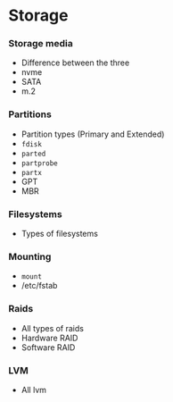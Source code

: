 # Storage


### Storage media
- Difference between the three
- nvme
- SATA
- m.2

### Partitions
- Partition types (Primary and Extended)
- `fdisk`
- `parted`
- `partprobe`
- `partx`
- GPT
- MBR

### Filesystems
- Types of filesystems


### Mounting
- `mount`
- /etc/fstab

### Raids
- All types of raids
- Hardware RAID
- Software RAID

### LVM
- All lvm
